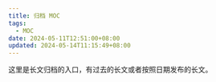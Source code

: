```yaml
---
title: 归档 MOC
tags:
  - MOC
date: 2024-05-11T12:51:00+08:00
updated: 2024-05-14T11:15:49+08:00
---
```

这里是长文归档的入口，有过去的长文或者按照日期发布的长文。

